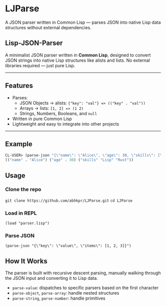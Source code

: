# LJParse
A JSON parser written in Common Lisp — parses JSON into native Lisp data structures without external dependencies.

## Lisp-JSON-Parser

A minimalist JSON parser written in **Common Lisp**, designed to convert JSON strings into native Lisp structures like alists and lists. No external libraries required — just pure Lisp.

---

## Features

- Parses:
  - JSON Objects → alists: `{"key": "val"} => (("key" . "val"))`
  - Arrays → lists: `[1, 2] => (1 2)`
  - Strings, Numbers, Booleans, and `null`
- Written in pure Common Lisp
- Lightweight and easy to integrate into other projects

---

## Example

```lisp
CL-USER> (parse-json "{\"name\": \"Alice\", \"age\": 30, \"skills\": [\"Lisp\", \"Rust\"]}")
(("name" . "Alice") ("age" . 30) ("skills" "Lisp" "Rust"))

```
## Usage

### Clone the repo
`git clone https://github.com/abhkpr/LJParse.git`
`cd LJParse`

### Load in REPL
`(load "parser.lisp")`

### Parse JSON
`(parse-json "{\"key\": \"value\", \"items\": [1, 2, 3]}")`

## How It Works
The parser is built with recursive descent parsing, manually walking through the JSON input and converting it to Lisp data.
- `parse-value`: dispatches to specific parsers based on the first character
- `parse-object`, `parse-array`: handle nested structures
- `parse-string`, `parse-number`: handle primitives
